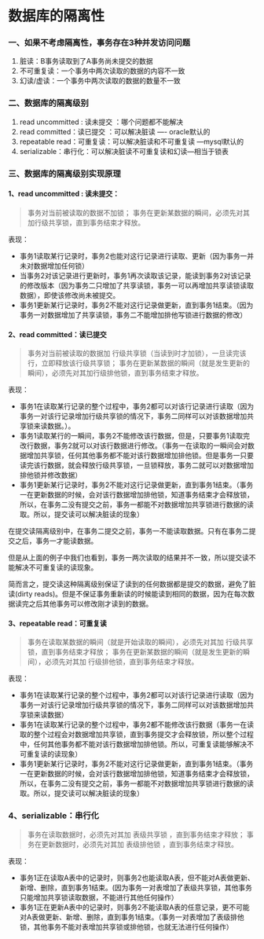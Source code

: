 # 数据库的隔离性

### 一、如果不考虑隔离性，事务存在3种并发访问问题

1. 脏读：B事务读取到了A事务尚未提交的数据
2. 不可重复读：一个事务中两次读取的数据的内容不一致
3. 幻读/虚读：一个事务中两次读取的数据的数量不一致

### 二、数据库的隔离级别

1. read uncommitted : 读未提交 ：哪个问题都不能解决
2. read committed：读已提交 ：可以解决脏读 —- oracle默认的
3. repeatable read：可重复读：可以解决脏读和不可重复读 —mysql默认的
4. serializable：串行化：可以解决脏读不可重复读和幻读—相当于锁表

### 三、数据库的隔离级别实现原理

#### 1、read uncommitted : 读未提交：

> 事务对当前被读取的数据不加锁；
> 事务在更新某数据的瞬间，必须先对其加行级共享锁，直到事务结束才释放。



表现：

- 事务1读取某行记录时，事务2也能对这行记录进行读取、更新（因为事务一并未对数据增加任何锁）
- 当事务2对该记录进行更新时，事务1再次读取该记录，能读到事务2对该记录的修改版本（因为事务二只增加了共享读锁，事务一可以再增加共享读锁读取数据），即使该修改尚未被提交。
- 事务1更新某行记录时，事务2不能对这行记录做更新，直到事务1结束。（因为事务一对数据增加了共享读锁，事务二不能增加排他写锁进行数据的修改）

#### 2、read committed：读已提交

> 事务对当前被读取的数据加 行级共享锁（当读到时才加锁），一旦读完该行，立即释放该行级共享锁；
> 事务在更新某数据的瞬间（就是发生更新的瞬间），必须先对其加行级排他锁，直到事务结束才释放。

表现：

- 事务1在读取某行记录的整个过程中，事务2都可以对该行记录进行读取（因为事务一对该行记录增加行级共享锁的情况下，事务二同样可以对该数据增加共享锁来读数据。）。
- 事务1读取某行的一瞬间，事务2不能修改该行数据，但是，只要事务1读取完改行数据，事务2就可以对该行数据进行修改。（事务一在读取的一瞬间会对数据增加共享锁，任何其他事务都不能对该行数据增加排他锁。但是事务一只要读完该行数据，就会释放行级共享锁，一旦锁释放，事务二就可以对数据增加排他锁并修改数据）
- 事务1更新某行记录时，事务2不能对这行记录做更新，直到事务1结束。（事务一在更新数据的时候，会对该行数据增加排他锁，知道事务结束才会释放锁，所以，在事务二没有提交之前，事务一都能不对数据增加共享锁进行数据的读取。所以，提交读可以解决脏读的现象）

在提交读隔离级别中，在事务二提交之前，事务一不能读取数据。只有在事务二提交之后，事务一才能读数据。

但是从上面的例子中我们也看到，事务一两次读取的结果并不一致，所以提交读不能解决不可重复读的读现象。

简而言之，提交读这种隔离级别保证了读到的任何数据都是提交的数据，避免了脏读(dirty reads)。但是不保证事务重新读的时候能读到相同的数据，因为在每次数据读完之后其他事务可以修改刚才读到的数据。

#### 3、repeatable read：可重复读

> 事务在读取某数据的瞬间（就是开始读取的瞬间），必须先对其加 行级共享锁，直到事务结束才释放；
> 事务在更新某数据的瞬间（就是发生更新的瞬间），必须先对其加 行级排他锁，直到事务结束才释放。

表现：

- 事务1在读取某行记录的整个过程中，事务2都可以对该行记录进行读取（因为事务一对该行记录增加行级共享锁的情况下，事务二同样可以对该数据增加共享锁来读数据）
- 事务1在读取某行记录的整个过程中，事务2都不能修改该行数据（事务一在读取的整个过程会对数据增加共享锁，直到事务提交才会释放锁，所以整个过程中，任何其他事务都不能对该行数据增加排他锁。所以，可重复读能够解决不可重复读的读现象）
- 事务1更新某行记录时，事务2不能对这行记录做更新，直到事务1结束。（事务一在更新数据的时候，会对该行数据增加排他锁，知道事务结束才会释放锁，所以，在事务二没有提交之前，事务一都能不对数据增加共享锁进行数据的读取。所以，提交读可以解决脏读的现象）

### 4、serializable：串行化

> 事务在读取数据时，必须先对其加 表级共享锁 ，直到事务结束才释放；
> 事务在更新数据时，必须先对其加 表级排他锁 ，直到事务结束才释放。

表现：

- 事务1正在读取A表中的记录时，则事务2也能读取A表，但不能对A表做更新、新增、删除，直到事务1结束。(因为事务一对表增加了表级共享锁，其他事务只能增加共享锁读取数据，不能进行其他任何操作）
- 事务1正在更新A表中的记录时，则事务2不能读取A表的任意记录，更不可能对A表做更新、新增、删除，直到事务1结束。（事务一对表增加了表级排他锁，其他事务不能对表增加共享锁或排他锁，也就无法进行任何操作）